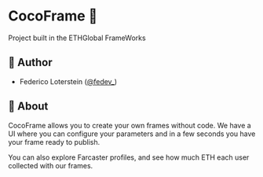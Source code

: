 #   CocoFrame 🥥
Project built in the ETHGlobal FrameWorks

## 👤 Author
- Federico Loterstein ([@fedev_](https://twitter.com/fedev_))

## 🌈 About

CocoFrame allows you to create your own frames without code. We have a UI where you can configure your parameters and in a few seconds you have your frame ready to publish.

You can also explore Farcaster profiles, and see how much ETH each user collected with our frames.